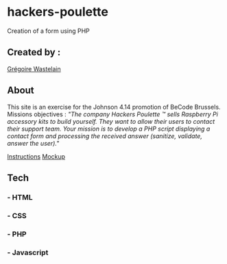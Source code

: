 # hackers-poulette

Creation of a form using PHP

## Created by :

[Grégoire Wastelain](https://github.com/gwastelain)<br/>

## About

This site is an exercise for the Johnson 4.14 promotion of BeCode Brussels.
Missions objectives : _"The company Hackers Poulette ™ sells Raspberry Pi accessory kits to build yourself. They want to allow their users to contact their support team. Your mission is to develop a PHP script displaying a contact form and processing the received answer (sanitize, validate, answer the user)."_

[Instructions](https://github.com/becodeorg/BXL-Johnson-4.14/tree/master/06-PHP/hackers_poulette)
[Mockup](assets/img/mockup.jpg)

## Tech

### - HTML

### - CSS

### - PHP

### - Javascript
